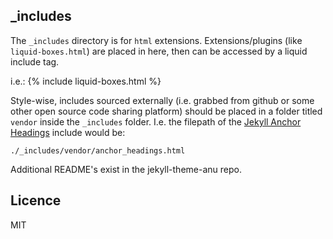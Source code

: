## \_includes

The `_includes` directory is for `html` extensions. Extensions/plugins (like `liquid-boxes.html`) are placed in here, then can be accessed by a liquid include tag.

i.e.: {% include liquid-boxes.html %}

Style-wise, includes sourced externally (i.e. grabbed from github or some other open source code sharing platform) should be placed in a folder titled `vendor` inside the `_includes` folder. I.e. the filepath of the [Jekyll Anchor Headings](https://github.com/allejo/jekyll-anchor-headings) include would be:

`./_includes/vendor/anchor_headings.html`

Additional README's exist in the jekyll-theme-anu repo.

## Licence

MIT
